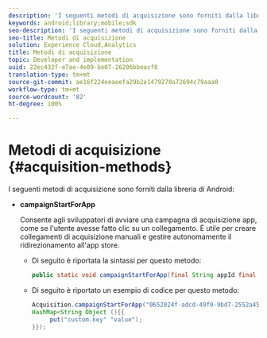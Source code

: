 ```yaml
---
description: 'I seguenti metodi di acquisizione sono forniti dalla libreria di Android '
keywords: android;library;mobile;sdk
seo-description: 'I seguenti metodi di acquisizione sono forniti dalla libreria di Android '
seo-title: Metodi di acquisizione
solution: Experience Cloud,Analytics
title: Metodi di acquisizione
topic: Developer and implementation
uuid: 22ec432f-e7ae-4e89-be07-26206bbeacf8
translation-type: tm+mt
source-git-commit: ae16f224eeaeefa29b2e1479270a72694c79aaa0
workflow-type: tm+mt
source-wordcount: '82'
ht-degree: 100%

---
```



# Metodi di acquisizione {#acquisition-methods}

I seguenti metodi di acquisizione sono forniti dalla libreria di Android:

* **campaignStartForApp**

   Consente agli sviluppatori di avviare una campagna di acquisizione app, come se l&#39;utente avesse fatto clic su un collegamento. È utile per creare collegamenti di acquisizione manuali e gestire autonomamente il ridirezionamento all&#39;app store.

   * Di seguito è riportata la sintassi per questo metodo:

      ```java
      public static void campaignStartForApp(final String appId final Map<String Object> data); 
      ```

   * Di seguito è riportato un esempio di codice per questo metodo:

      ```java
      Acquisition.campaignStartForApp("0652024f-adcd-49f9-9bd7-2552a4564d2f" new 
      HashMap<String Object (){{
           put("custom.key" "value");
      }}); 
      ```
